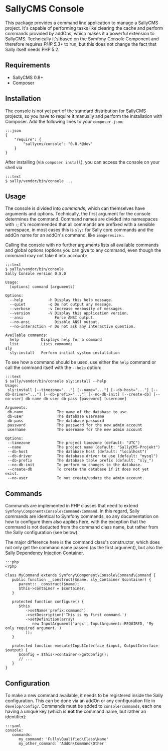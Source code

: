 SallyCMS Console
================

This package provides a command line application to manage a SallyCMS project. It's capable of performing tasks like clearing the cache and perform commands provided by addOns, which makes it a powerful extension to SallyCMS. Technically it's based on the Symfony Console Component and therefore requires *PHP 5.3+* to run, but this does not change the fact that Sally itself needs PHP 5.2.

Requirements
------------

* SallyCMS 0.8+
* Composer

Installation
------------

The console is not yet part of the standard distribution for SallyCMS projects, so you have to require it manually and perform the installation with Composer. Add the following lines to your `composer.json`:

    :::json
    {
        "require": {
            "sallycms/console": "0.8.*@dev"
        }
    }

After installing (via `composer install`), you can access the console on your shell via

    :::text
    $ sally/vendor/bin/console ...

Usage
-----

The console is divided into *commands*, which can themselves have arguments and options. Technically, the first argument for the console determines the command. Command names are divided into namespaces with `:`; it's recommended that all commands are prefixed with a sensible namespace, in most cases this is `sly:` for Sally core commands and the addOn name for an addOn's command, like `imageresize:`.

Calling the console with no further arguments lists all available commands and global options (options you can give to any command, even though the command may not take it into account):

    :::text
    $ sally/vendor/bin/console
    Sally Console version 0.8.0

    Usage:
      [options] command [arguments]

    Options:
      --help           -h Display this help message.
      --quiet          -q Do not output any message.
      --verbose        -v Increase verbosity of messages.
      --version        -V Display this application version.
      --ansi              Force ANSI output.
      --no-ansi           Disable ANSI output.
      --no-interaction -n Do not ask any interactive question.

    Available commands:
      help          Displays help for a command
      list          Lists commands
    sly
      sly:install   Perform initial system installation

To see how a command should be used, use either the `help` command or call the command itself with the `--help` option:

    :::text
    $ sally/vendor/bin/console sly:install --help
    Usage:
     sly:install [--timezone="..."] [--name="..."] [--db-host="..."] [--db-driver="..."] [--db-prefix="..."] [--no-db-init] [--create-db] [--no-user] db-name db-user db-pass [password] [username]

    Arguments:
     db-name               The name of the database to use
     db-user               The database username
     db-pass               The database password
     password              The password for the new admin account
     username              The username for the new admin account

    Options:
     --timezone            The project timezone (default: "UTC")
     --name                The project name (default: "SallyCMS-Projekt")
     --db-host             The database host (default: "localhost")
     --db-driver           The database driver to use (default: "mysql")
     --db-prefix           The database table prefix (default: "sly_")
     --no-db-init          To perform no changes to the database.
     --create-db           To create the database if it does not yet exist.
     --no-user             To not create/update the admin account.

Commands
--------

Commands are implemented in PHP classes that need to extend `Symfony\Component\Console\Command\Command`. In this regard, Sally commands are identical to Symfony commands, so any documentation on how to configure them also applies here, with the exception that the command is not deducted from the command class name, but rather from the Sally configuration (see below).

The major difference here is the command class's constructor, which does not only get the command name passed (as the first argument), but also the Sally Dependency Injection Container.

    :::php
    <?php
    
    class MyCommand extends Symfony\Component\Console\Command\Command {
       public function __construct($name, sly_Container $container) {
          parent::__construct($name);
          $this->container = $container;
       }
       
       protected function configure() {
          $this
             ->setName('prefix:command')
             ->setDescription('This is my first command.')
             ->setDefinition(array(
                new InputArgument('argx', InputArgument::REQUIRED, 'My only required argument.')
             ));
       }

       protected function execute(InputInterface $input, OutputInterface $output) {
          $config = $this->container->getConfig();
          // ...
       }
    }

Configuration
-------------

To make a new command available, it needs to be registered inside the Sally configuration. This can be done via an addOn or any configuration file in `develop/config/`. Commands must be added to `console/commands`, each one having a unique key (which is **not** the command name, but rather an identifier):

    :::yaml
    console:
       commands:
          my_command: 'Fully\Qualified\Class\Name'
          my_other_command: 'AddOn\Command\Other'
